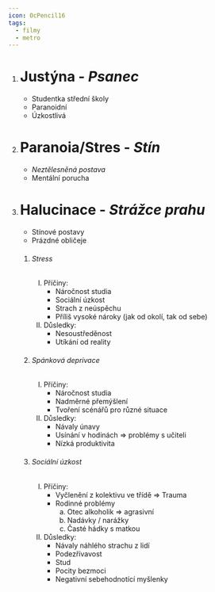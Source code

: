 ```yaml
---
icon: OcPencil16
tags:
  - filmy
  - metro
---
```

<ol>
	<li><h1>Justýna - <i>Psanec</i></h1>
		<ul>
			<li>Studentka střední školy
			<li>Paranoidní
			<li>Úzkostlivá
		</ul>
	<li><h1>Paranoia/Stres - <i>Stín</i></h1>
		<ul>
			<li><i>Neztělesněná postava</i>
			<li>Mentální porucha
		</ul>
	<li><h1 id="center">Halucinace - <i>Strážce prahu</i></h1>
		<ul>
			<li>Stínové postavy
			<li>Prázdné obličeje
		</ul>
		<ol>
			<li><h6>Stress</h6>
				<ol>
					<li type="I">Příčiny:
					<ul>
						<li>Náročnost studia
						<li>Sociální úzkost
						<li>Strach z neúspěchu
						<li>Příliš vysoké nároky (jak od okolí, tak od sebe)
					</ul>
					<li type="I">Důsledky:
					<ul>
						<li>Nesoustředěnost
						<li>Utíkání od reality
					</ul>
				</ol>
			<li><h6>Spánková deprivace</h6>
				<ol>
					<li type="I">Příčiny:
					<ul>
						<li>Náročnost studia
						<li>Nadměrné přemýšlení
						<li>Tvoření  scénářů pro různé situace
					</ul>
					<li type="I">Důsledky:
					<ul>
						<li>Návaly únavy
						<li>Usínání v hodinách &rArr; problémy s učiteli
						<li>Nízká produktivita
					</ul>
				</ol>
			<li><h6>Sociální úzkost</h6>
				<ol>
					<li type="I">Příčiny:
					<ul>
						<li>Vyčlenění z kolektivu ve třídě &rArr; Trauma
						<li>Rodinné problémy 
							<ol>
								<li type="a">Otec alkoholik &rArr; agrasivní
								<li type="a">Nadávky / narážky
								<li type="a">Časté hádky s matkou
							</ol>
					</ul>
					<li type="I">Důsledky:
					<ul>
						<li>Návaly náhlého strachu z lidí
						<li>Podezřívavost
						<li>Stud
						<li>Pocity bezmoci
						<li>Negativní sebehodnotící myšlenky
					</ul>
				</ol>
		</ol>
		
<ol>